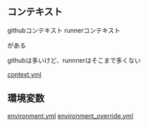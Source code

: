 ## コンテキスト
githubコンテキスト
runnerコンテキスト

がある

githubは多いけど、runnnerはそこまで多くない

[context.yml](/.github/workflows/context.yml)

## 環境変数
[environment.yml](/.github/workflows/environment.yml)
[environment_override.yml](/.github/workflows/environment_override.yml)
